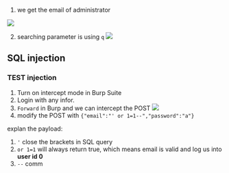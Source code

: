 1. we get the email of administrator

![](https://i.imgur.com/RipWFs6.png)

2. searching parameter is using `q`
![](https://i.imgur.com/awIaMRK.png)


## SQL injection

### TEST injection
1. Turn on intercept mode in Burp Suite
2. Login with any infor.
3. `Forward` in Burp and we can intercept the POST
![](https://i.imgur.com/0eMteVm.png)
4. modify the POST with `{"email":"' or 1=1--","password":"a"}`

explan the payload:
1. `'` close the brackets in SQL query
2. `or 1=1` will always return true, which means email is valid and log us into **user id 0**
3. `--` comm